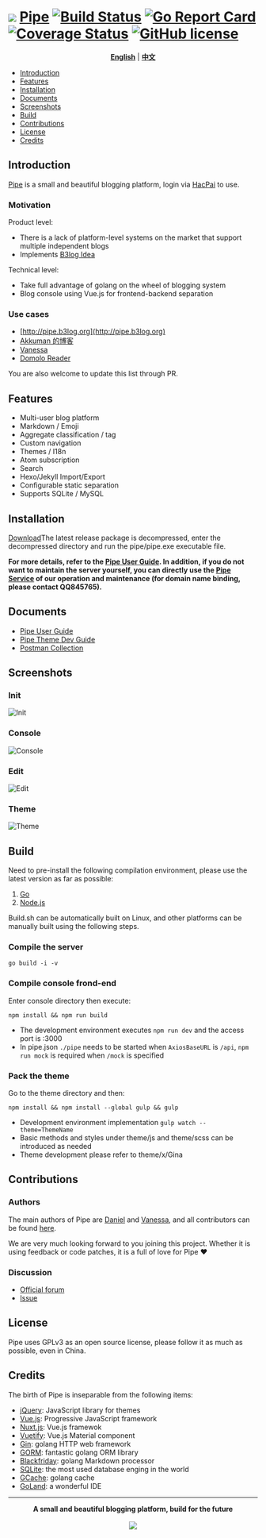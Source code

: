 # <img src="https://user-images.githubusercontent.com/873584/33324159-c3ea5050-d489-11e7-9f4b-75ee806a7538.png"> [Pipe](https://github.com/b3log/pipe) [![Build Status](https://img.shields.io/travis/b3log/pipe.svg?style=flat)](https://travis-ci.org/b3log/pipe) [![Go Report Card](https://goreportcard.com/badge/github.com/b3log/pipe)](https://goreportcard.com/report/github.com/b3log/pipe) [![Coverage Status](https://coveralls.io/repos/github/b3log/pipe/badge.svg?branch=master)](https://coveralls.io/github/b3log/pipe?branch=master) [![GitHub license](https://img.shields.io/github/license/b3log/pipe.svg)](https://github.com/b3log/pipe/blob/master/LICENSE)

<p align="center">
<a href="https://github.com/b3log/pipe/blob/master/README.md"><strong>English</strong></a> | <a href="https://github.com/b3log/pipe/blob/master/README_zh_CN.md"><strong>中文</strong></a>
</p>

* [Introduction](#introduction)
* [Features](#features)
* [Installation](#installation)
* [Documents](#documents)
* [Screenshots](#screenshots)
* [Build](#build)
* [Contributions](#contributions)
* [License](#license)
* [Credits](#credits)

## Introduction

[Pipe](https://github.com/b3log/pipe) is a small and beautiful blogging platform, login via [HacPai](https://hacpai.com) to use.

### Motivation

Product level:

* There is a lack of platform-level systems on the market that support multiple independent blogs
* Implements [B3log Idea](https://hacpai.com/b3log)

Technical level:

* Take full advantage of golang on the wheel of blogging system
* Blog console using Vue.js for frontend-backend separation

### Use cases

* [http://pipe.b3log.org](http://pipe.b3log.org)
* [Akkuman 的博客](http://o0o.pub)
* [Vanessa](http://vanessa.b3log.org)
* [Domolo Reader](http://www.domolo.com)

You are also welcome to update this list through PR.

## Features

* Multi-user blog platform
* Markdown / Emoji
* Aggregate classification / tag
* Custom navigation
* Themes / I18n
* Atom subscription
* Search
* Hexo/Jekyll Import/Export
* Configurable static separation
* Supports SQLite / MySQL

## Installation

[Download](https://pan.baidu.com/s/1jHPtHLO)The latest release package is decompressed, enter the decompressed directory and run the pipe/pipe.exe executable file.

**For more details, refer to the [Pipe User Guide](https://hacpai.com/article/1513761942333). In addition, if you do not want to maintain the server yourself, you can directly use the [Pipe Service](http://pipe.b3log.org) of our operation and maintenance (for domain name binding, please contact QQ845765).**

## Documents

* [Pipe User Guide](https://hacpai.com/article/1513761942333)
* [Pipe Theme Dev Guide](https://hacpai.com/article/1512550354920)
* [Postman Collection](https://www.getpostman.com/collections/c466e81beb7acd5685ec)

## Screenshots

### Init

![Init](https://user-images.githubusercontent.com/873584/34195698-e860c0c4-e599-11e7-9d4f-32307712324d.jpg)

### Console

![Console](https://user-images.githubusercontent.com/873584/34195907-b390adf4-e59a-11e7-8ef7-97f8393c770d.jpg)

### Edit

![Edit](https://user-images.githubusercontent.com/873584/34195873-975c07dc-e59a-11e7-83ca-c07272c5933c.jpg)

### Theme

![Theme](https://user-images.githubusercontent.com/873584/34195948-d2b0106c-e59a-11e7-922d-b85e7a172eef.jpg)

## Build

Need to pre-install the following compilation environment, please use the latest version as far as possible:

1. [Go](https://golang.org)
2. [Node.js](https://nodejs.org)

Build.sh can be automatically built on Linux, and other platforms can be manually built using the following steps.

### Compile the server

```
go build -i -v
```

### Compile console frond-end

Enter console directory then execute:

```
npm install && npm run build
```

* The development environment executes `npm run dev` and the access port is :3000
* In pipe.json `./pipe` needs to be started when `AxiosBaseURL` is `/api`, `npm run mock` is required when `/mock` is specified

### Pack the theme

Go to the theme directory and then:

```
npm install && npm install --global gulp && gulp
```

* Development environment implementation `gulp watch --theme=ThemeName`
* Basic methods and styles under theme/js and theme/scss can be introduced as needed
* Theme development please refer to theme/x/Gina

## Contributions

### Authors

The main authors of Pipe are [Daniel](https://github.com/88250) and [Vanessa](https://github.com/Vanessa219), and all contributors can be found [here](https://github.com/b3log/pipe/graphs/contributors).

We are very much looking forward to you joining this project. Whether it is using feedback or code patches, it is a full of love for Pipe :heart:

### Discussion

* [Official forum](https://hacpai.com/tag/Pipe)
* [Issue](https://github.com/b3log/pipe/issues/new)

## License

Pipe uses GPLv3 as an open source license, please follow it as much as possible, even in China.

## Credits

The birth of Pipe is inseparable from the following items:

* [jQuery](https://github.com/jquery/jquery): JavaScript library for themes
* [Vue.js](https://github.com/vuejs/vue): Progressive JavaScript framework
* [Nuxt.js](https://github.com/nuxt/nuxt.js): Vue.js framewok
* [Vuetify](https://github.com/vanessa219/vuetify): Vue.js Material component
* [Gin](https://github.com/gin-gonic/gin): golang HTTP web framework
* [GORM](https://github.com/jinzhu/gorm): fantastic golang ORM library
* [Blackfriday](github.com/russross/blackfriday): golang Markdown processor
* [SQLite](https://www.sqlite.org): the most used database enging in the world
* [GCache](https://github.com/bluele/gcache): golang cache
* [GoLand](https://www.jetbrains.com/go): a wonderful IDE

----

<p align = "center">
<strong>A small and beautiful blogging platform, build for the future</strong>
<br><br>
<img src="https://user-images.githubusercontent.com/873584/33324033-441773da-d489-11e7-8d39-78abbeb563f0.png">
</p>
